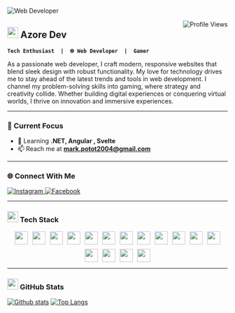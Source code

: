 ![Web Developer](https://media4.giphy.com/media/v1.Y2lkPTc5MGI3NjExN280em9vcnRtdTBzbTU1YzcwMHQ0bzE2a3o4cTljbmd3cG84cnhvOSZlcD12MV9pbnRlcm5hbF9naWZfYnlfaWQmY3Q9Zw/kkwwub0ANo8wm2hXwE/giphy.gif)

<img src="https://komarev.com/ghpvc/?username=Mark20042&label=Profile%20views&color=0e75b6&style=for-the-badge" alt="Profile Views" align="right" />


<!-- ABOUT ME SECTION WITH ANIMATION -->
## <img src="https://media.giphy.com/media/hvRJCLFzcasrR4ia7z/giphy.gif" width="25px"> Azore Dev
**`Tech Enthusiast  |  🌐 Web Developer  |  Gamer`**
<div align="left">
  <p>
As a passionate web developer, I craft modern, responsive websites that blend sleek design with robust functionality. My love for technology drives me to stay ahead of the latest trends and tools in web development. I channel my problem-solving skills into gaming, where strategy and creativity collide. Whether building digital experiences or conquering virtual worlds, I thrive on innovation and immersive experiences.
  </p>
  </div>

  
  ---

  
### 🎯 Current Focus

- 🌱 Learning **.NET, Angular , Svelte**  
- 📫 Reach me at **mark.potot2004@gmail.com**  




---
### 🌐 Connect With Me
<div align="left">
  <a href="https://www.instagram.com/azorezxc" target="_blank">
    <img src="https://img.shields.io/badge/Instagram-E4405F?logo=instagram&logoColor=white&style=for-the-badge" alt="Instagram">
  </a>
  <a href="https://www.facebook.com/makoyjoseph.minor" target="_blank">
    <img src="https://img.shields.io/badge/Facebook-1877F2?logo=facebook&logoColor=white&style=for-the-badge" alt="Facebook">
  </a>
</div>

---

<!-- TECH STACK WITH ANIMATIONS -->
### <img src="https://media2.giphy.com/media/QssGEmpkyEOhBCb7e1/giphy.gif?cid=ecf05e47a0n3gi1bfqntqmob8g9aid1oyj2wr3ds3mg700bl&rid=giphy.gif" width="25px">  Tech Stack
<div align="center" style="display: flex; flex-wrap: wrap; gap: 10px; justify-content: center;">


<img src="https://img.shields.io/badge/HTML-%23E34F26.svg?logo=html5&logoColor=white" height="30">
<img src="https://img.shields.io/badge/CSS-639?logo=css&logoColor=fff" height="30">
<img src="https://img.shields.io/badge/JavaScript-F7DF1E?logo=javascript&logoColor=000" height="30">
<img src="https://img.shields.io/badge/Tailwind%20CSS-%2338B2AC.svg?logo=tailwind-css&logoColor=white" height="30">
<img src="https://img.shields.io/badge/C-00599C?logo=c&logoColor=white" height="30">
<img src="https://img.shields.io/badge/C++-%2300599C.svg?logo=c%2B%2B&logoColor=white" height="30">
<img src="https://custom-icon-badges.demolab.com/badge/C%23-%23239120.svg?logo=cshrp&logoColor=white" height="30">
<img src="https://img.shields.io/badge/Java-%23ED8B00.svg?logo=openjdk&logoColor=white" height="30">
<img src="https://img.shields.io/badge/Angular-%23DD0031.svg?logo=angular&logoColor=white" height="30">
<img src="https://img.shields.io/badge/Svelte-%23f1413d.svg?logo=svelte&logoColor=white" height="30">
<img src="https://img.shields.io/badge/React-%2320232a.svg?logo=react&logoColor=%2361DAFB" height="30">
<img src="https://img.shields.io/badge/.NET-512BD4?logo=dotnet&logoColor=fff" height="30">
<img src="https://img.shields.io/badge/MySQL-4479A1?logo=mysql&logoColor=fff" height="30">
<img src="https://custom-icon-badges.demolab.com/badge/Microsoft%20SQL%20Server-CC2927?logo=mssqlserver-white&logoColor=white" height="30">
<img src="https://img.shields.io/badge/Git-F05032?logo=git&logoColor=fff" height="30">
<img src="https://img.shields.io/badge/Figma-F24E1E?logo=figma&logoColor=white" height="30">

</div>
 
---


<!-- GITHUB STATS WITH ANIMATIONS -->
### <img src="https://media.giphy.com/media/iY8CRBdQXODJSCERIr/giphy.gif" width="25px"> GitHub Stats

  <a href="#">![Github stats](https://github-readme-stats.vercel.app/api?username=Mark20042&theme=blueberry&count_private=true&hide_border=true&line_height=20)</a>
  <a href="#">![Top Langs](https://github-readme-stats.vercel.app/api/top-langs/?username=Mark20042&layout=compact&theme=blueberry&count_private=true&hide_border=true)</a>

 
